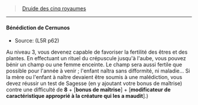 ﻿> [Druide des cinq royaumes](hd_l5r_druid.md)

---

#### Bénédiction de Cernunos

- Source: (L5R p62)

Au niveau 3, vous devenez capable de favoriser la fertilité des êtres et des plantes. En effectuant un rituel du crépuscule jusqu'à l'aube, vous pouvez bénir un champ ou une femme enceinte. Le champ sera aussi fertile que possible pour l'année à venir ; l'enfant naîtra sans difformité, ni maladie… Si la mère ou l'enfant à naître devaient être soumis à une malédiction, vous devez réussir un test de Sagesse (en y ajoutant votre bonus de maîtrise) contre une difficulté de **8** + \[**bonus de maîtrise**\] + \[**modificateur de caractéristique approprié à la créature qui les a maudit**\].)

